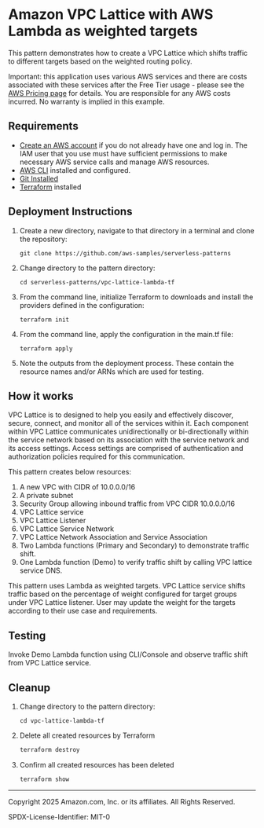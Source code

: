 # Amazon VPC Lattice with AWS Lambda as weighted targets

This pattern demonstrates how to create a VPC Lattice which shifts traffic to different targets based on the weighted routing policy.

Important: this application uses various AWS services and there are costs associated with these services after the Free Tier usage - please see the [AWS Pricing page](https://aws.amazon.com/pricing/) for details. You are responsible for any AWS costs incurred. No warranty is implied in this example.

## Requirements

* [Create an AWS account](https://portal.aws.amazon.com/gp/aws/developer/registration/index.html) if you do not already have one and log in. The IAM user that you use must have sufficient permissions to make necessary AWS service calls and manage AWS resources.
* [AWS CLI](https://docs.aws.amazon.com/cli/latest/userguide/install-cliv2.html) installed and configured.
* [Git Installed](https://git-scm.com/book/en/v2/Getting-Started-Installing-Git)
* [Terraform](https://learn.hashicorp.com/tutorials/terraform/install-cli?in=terraform/aws-get-started) installed

## Deployment Instructions

1. Create a new directory, navigate to that directory in a terminal and clone the repository:
    ``` 
    git clone https://github.com/aws-samples/serverless-patterns
    ```
2. Change directory to the pattern directory:
    ```
    cd serverless-patterns/vpc-lattice-lambda-tf
    ```
3. From the command line, initialize Terraform to downloads and install the providers defined in the configuration:
    ```
    terraform init
    ```
4. From the command line, apply the configuration in the main.tf file:
    ```
    terraform apply
    ```
5. Note the outputs from the deployment process. These contain the resource names and/or ARNs which are used for testing.

## How it works

VPC Lattice is to designed to help you easily and effectively discover, secure, connect, and monitor all of the services within it. Each component within VPC Lattice communicates unidirectionally or bi-directionally within the service network based on its association with the service network and its access settings. Access settings are comprised of authentication and authorization policies required for this communication. 

This pattern creates below resources:

1. A new VPC with CIDR of 10.0.0.0/16
2. A private subnet
3. Security Group allowing inbound traffic from VPC CIDR 10.0.0.0/16
4. VPC Lattice service
5. VPC Lattice Listener
6. VPC Lattice Service Network
7. VPC Lattice Network Association and Service Association
8. Two Lambda functions (Primary and Secondary) to demonstrate traffic shift.
9. One Lambda function (Demo) to verify traffic shift by calling VPC lattice service DNS.

This pattern uses Lambda as weighted targets. VPC Lattice service shifts traffic based on the percentage of weight configured for target groups under VPC Lattice listener. User may update the weight for the targets according to their use case and requirements.  

## Testing

Invoke Demo Lambda function using CLI/Console and observe traffic shift from VPC Lattice service.

## Cleanup

1. Change directory to the pattern directory:
    ```
    cd vpc-lattice-lambda-tf
    ```
2. Delete all created resources by Terraform
    ```bash
    terraform destroy
    ```
3. Confirm all created resources has been deleted
    ```bash
    terraform show
    ```
----
Copyright 2025 Amazon.com, Inc. or its affiliates. All Rights Reserved.

SPDX-License-Identifier: MIT-0
